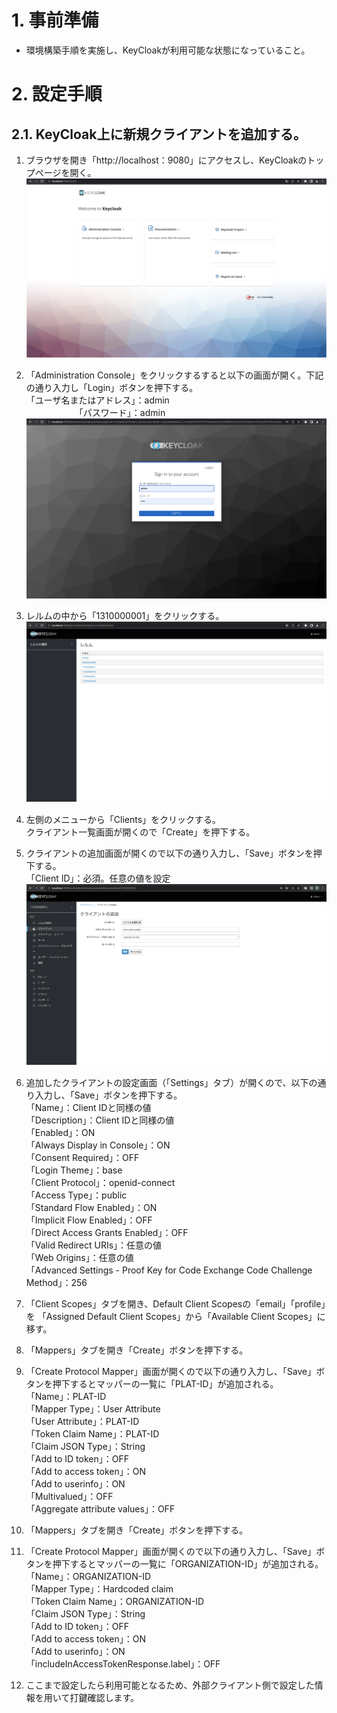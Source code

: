 # 1. 事前準備
- 環境構築手順を実施し、KeyCloakが利用可能な状態になっていること。

# 2. 設定手順
## 2.1. KeyCloak上に新規クライアントを追加する。
1. ブラウザを開き「http://localhost：9080」にアクセスし、KeyCloakのトップページを開く。  
  ![image-2022-05-21 21.12.20.png](../.attachments/image-2022-05-21%2021.12.20-c349d6f0-2a90-4ec0-a164-b092b94c663c.png)  

1. 「Administration Console」をクリックするすると以下の画面が開く。下記の通り入力し「Login」ボタンを押下する。  
   「ユーザ名またはアドレス」：admin  
　　　　　　「パスワード」：admin  
  ![image-2022-05-21 21.14.47.png](../.attachments/image-2022-05-21%2021.14.47-4b060870-52ef-48c1-933a-81dab189c004.png)  

1. レルムの中から「1310000001」をクリックする。  
  ![image-2022-05-21 21.18.10.png](../.attachments/image-2022-05-21%2021.18.10-dd55c6ea-41cc-4a99-a14f-520cc5867292.png)  

1. 左側のメニューから「Clients」をクリックする。  
   クライアント一覧画面が開くので「Create」を押下する。  

1. クライアントの追加画面が開くので以下の通り入力し、「Save」ボタンを押下する。  
  「Client ID」：必須。任意の値を設定  
  ![image-2022-05-23 2.55.32.png](../.attachments/image-2022-05-23%202.55.32-690326c9-7c3b-474c-ba62-2b641f712212.png)  

1. 追加したクライアントの設定画面（「Settings」タブ）が開くので、以下の通り入力し、「Save」ボタンを押下する。  
  「Name」：Client IDと同様の値  
  「Description」：Client IDと同様の値  
  「Enabled」：ON  
  「Always Display in Console」：ON  
  「Consent Required」：OFF  
  「Login Theme」：base  
  「Client Protocol」：openid-connect  
  「Access Type」：public  
  「Standard Flow Enabled」：ON  
  「Implicit Flow Enabled」：OFF  
  「Direct Access Grants Enabled」：OFF  
  「Valid Redirect URIs」：任意の値  
  「Web Origins」：任意の値  
  「Advanced Settings - Proof Key for Code Exchange Code Challenge Method」：256  

1. 「Client Scopes」タブを開き、Default Client Scopesの「email」「profile」を
   「Assigned Default Client Scopes」から「Available Client Scopes」に移す。  

1. 「Mappers」タブを開き「Create」ボタンを押下する。  

1. 「Create Protocol Mapper」画面が開くので以下の通り入力し、「Save」ボタンを押下するとマッパーの一覧に「PLAT-ID」が追加される。  
  「Name」：PLAT-ID  
  「Mapper Type」：User Attribute  
  「User Attribute」：PLAT-ID  
  「Token Claim Name」：PLAT-ID  
  「Claim JSON Type」：String  
  「Add to ID token」：OFF  
  「Add to access token」：ON  
  「Add to userinfo」：ON  
  「Multivalued」：OFF  
  「Aggregate attribute values」：OFF  

1. 「Mappers」タブを開き「Create」ボタンを押下する。  

1. 「Create Protocol Mapper」画面が開くので以下の通り入力し、「Save」ボタンを押下するとマッパーの一覧に「ORGANIZATION-ID」が追加される。  
  「Name」：ORGANIZATION-ID  
  「Mapper Type」：Hardcoded claim  
  「Token Claim Name」：ORGANIZATION-ID  
  「Claim JSON Type」：String  
  「Add to ID token」：OFF  
  「Add to access token」：ON  
  「Add to userinfo」：ON  
  「includeInAccessTokenResponse.label」：OFF  

1. ここまで設定したら利用可能となるため、外部クライアント側で設定した情報を用いて打鍵確認します。  